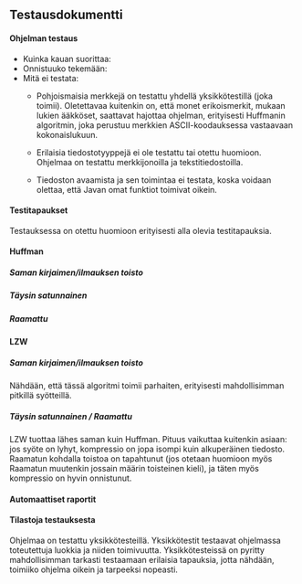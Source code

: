 ## Testausdokumentti

#### Ohjelman testaus
- Kuinka kauan suorittaa:
- Onnistuuko tekemään:
- Mitä ei testata:
  - Pohjoismaisia merkkejä on testattu yhdellä yksikkötestillä (joka toimii). Oletettavaa kuitenkin on, että monet erikoismerkit, mukaan lukien ääkköset, saattavat hajottaa ohjelman, erityisesti Huffmanin algoritmin, joka perustuu merkkien ASCII-koodauksessa vastaavaan kokonaislukuun.

  - Erilaisia tiedostotyyppejä ei ole testattu tai otettu huomioon. Ohjelmaa on testattu merkkijonoilla ja tekstitiedostoilla.

  - Tiedoston avaamista ja sen toimintaa ei testata, koska voidaan olettaa, että Javan omat funktiot toimivat oikein.

#### Testitapaukset
Testauksessa on otettu huomioon erityisesti alla olevia testitapauksia.

#### Huffman
##### Saman kirjaimen/ilmauksen toisto

##### Täysin satunnainen

##### Raamattu


#### LZW
##### Saman kirjaimen/ilmauksen toisto
Nähdään, että tässä algoritmi toimii parhaiten, erityisesti mahdollisimman pitkillä syötteillä.

##### Täysin satunnainen / Raamattu
LZW tuottaa lähes saman kuin Huffman. Pituus vaikuttaa kuitenkin asiaan: jos syöte on lyhyt, kompressio on jopa isompi kuin alkuperäinen tiedosto. Raamatun kohdalla toistoa on tapahtunut (jos otetaan huomioon myös Raamatun muutenkin jossain määrin toisteinen kieli), ja täten myös kompressio on hyvin onnistunut.


#### Automaattiset raportit


#### Tilastoja testauksesta


Ohjelmaa on testattu yksikkötesteillä. Yksikkötestit testaavat ohjelmassa toteutettuja luokkia ja niiden toimivuutta. Yksikkötesteissä on pyritty mahdollisimman tarkasti testaamaan erilaisia tapauksia, jotta nähdään, toimiiko ohjelma oikein ja tarpeeksi nopeasti.